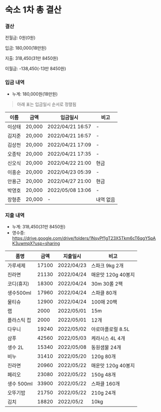 # 숙소 1차 총 결산

### 결산
전월금: 0원(0원)

입금: 180,000(18만원)

지출: 318,450(31만 8450원)

이월금: -138,450(-13만 8450원)

### 입금 내역
* 누계: 180,000원(18만원)
> 아래 표는 입금일시 순서로 정렬됨

|이름|금액|입금일시|비고|
|---|---|---|---|
|이상태|20,000|2022/04/21 16:57|-|
|김지준|20,000|2022/04/21 16:57|-|
|김상천|20,000|2022/04/21 17:09|-|
|오종탁|20,000|2022/04/21 17:35|-|
|신오식|20,000|2022/04/22 21:00|현금|
|이흥순|20,000|2022/04/23 05:39|-|
|안용근|20,000|2022/04/27 21:00|현금|
|박영호|20,000|2022/05/08 13:06|-|
|장형준|20,000|-|내역 없음|

### 지출 내역
* 누계: 318,450(31만 8450원)
* 영수증: https://drive.google.com/drive/folders/1NsyPf1gT23X5Tkm6cT6qgY5pAK3uwmpX?usp=sharing

|품명|금액|지출일시|비고|
|---|---|---|---|
|가루세제|17100|2022/04/23|스파크 9kg 2개|
|진라면|21130|2022/04/24|매운맛 120g 40봉지|
|코디(휴지)|18300|2022/04/24|30m 30롤 2팩|
|생수500ml|17960|2022/04/24|스파클 80개|
|물티슈|12900|2022/04/24|100매 20팩|
|랩|2000|2022/05/01|15m|
|플라스틱 컵|2000|2022/05/01|12개|
|다우니|19240|2022/05/02|아로마플로럴 8.5L|
|샴푸|42560|2022/05/03|케라시스 4L 4개|
|생수 2L|15340|2022/05/08|동원샘물 24개|
|비누|31410|2022/05/20|120g 80개|
|진라면|20960|2022/05/22|매운맛 120g 40봉지|
|페리오|23080|2022/05/22|150g 48개|
|생수 500ml|33900|2022/05/22|스파클 160개|
|오뚜기밥|21750|2022/05/22|210g 24개|
|김치|18820|2022/05/2|10kg|
